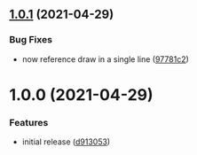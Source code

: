 ## [1.0.1](https://github.com/sickape/sleepyape-framework/compare/v1.0.0...v1.0.1) (2021-04-29)


### Bug Fixes

* now reference draw in a single line ([97781c2](https://github.com/sickape/sleepyape-framework/commit/97781c2b0827eeb43ff86c8eff751f3f61e2fcc5))

# 1.0.0 (2021-04-29)


### Features

* initial release ([d913053](https://github.com/sickape/sleepyape-framework/commit/d913053c0ae333f36d7f7706536d62c66a721a7b))
